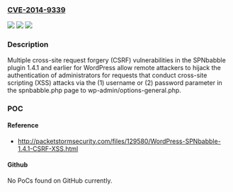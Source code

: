 ### [CVE-2014-9339](https://cve.mitre.org/cgi-bin/cvename.cgi?name=CVE-2014-9339)
![](https://img.shields.io/static/v1?label=Product&message=n%2Fa&color=blue)
![](https://img.shields.io/static/v1?label=Version&message=n%2Fa&color=blue)
![](https://img.shields.io/static/v1?label=Vulnerability&message=n%2Fa&color=brighgreen)

### Description

Multiple cross-site request forgery (CSRF) vulnerabilities in the SPNbabble plugin 1.4.1 and earlier for WordPress allow remote attackers to hijack the authentication of administrators for requests that conduct cross-site scripting (XSS) attacks via the (1) username or (2) password parameter in the spnbabble.php page to wp-admin/options-general.php.

### POC

#### Reference
- http://packetstormsecurity.com/files/129580/WordPress-SPNbabble-1.4.1-CSRF-XSS.html

#### Github
No PoCs found on GitHub currently.


